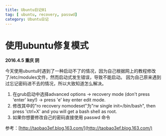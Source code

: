 ```yaml
---
title: Ubuntu日记01
tag: [ ubuntu, recovery, passwd]
category: Ubuntu日记
---
```


# 使用ubuntu修复模式
**2016.4.5 重庆 阴**

今天使用ubuntu时遇到了一种启动不了的情况，因为自己根据网上的教程修改了/etc/modules文件，然而启动式发生错误，导致不能启动。 因为自己原来遇到过忘记密码进不去的情况，所以大致知道怎么解决。

1. 在grub启动中选择advanced options -> recovery mode (don't press 'enter' key!) -> press 'e' key enter edit mode.
2. 修改其中的"ro recovery nomodeset"为"rw single init=/bin/bash", then press 'ctrl+X' and you will get a bash shell as root.
3. 如果你想要修改自己的密码直接使用 passwd 命令

参考：[http://taobao3ef.blog.163.com/](http://taobao3ef.blog.163.com/)